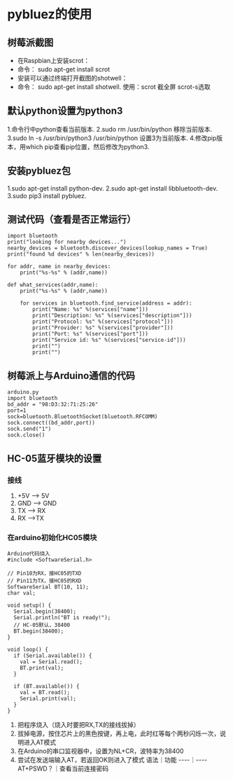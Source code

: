 pybluez的使用
===================

## 树莓派截图
- 在Raspbian上安装scrot：
- 命令： sudo apt-get install scrot
- 安装可以通过终端打开截图的shotwell：
- 命令： sudo apt-get install shotwell. 
使用：scrot 截全屏 scrot-s选取


## 默认python设置为python3
 1.命令行中python查看当前版本. 
 2.sudo rm /usr/bin/python 移除当前版本. 
 3.sudo ln -s /usr/bin/python3 /usr/bin/python 设置3为当前版本. 
 4.修改pip版本，用which pip查看pip位置，然后修改为python3. 

## 安装pybluez包
1.sudo apt-get install python-dev. 
2.sudo apt-get install libbluetooth-dev. 
3.sudo pip3 install pybluez. 

## 测试代码（查看是否正常运行）
```
import bluetooth
print("looking for nearby devices...")
nearby_devices = bluetooth.discover_devices(lookup_names = True)
print("found %d devices" % len(nearby_devices))

for addr, name in nearby_devices:
    print("%s-%s" % (addr,name))

def what_services(addr,name):
    print("%s-%s" % (addr,name))

    for services in bluetooth.find_service(address = addr):
        print("Name: %s" %(services["name"]))
        print("Description: %s" %(services["description"]))
        print("Protocol: %s" %(services["protocol"]))
        print("Provider: %s" %(services["provider"]))
        print("Port: %s" %(services["port"]))
        print("Service id: %s" %(services["service-id"]))
        print("")
        print("")
```

## 树莓派上与Arduino通信的代码
```
arduino.py
import bluetooth
bd_addr = "98:D3:32:71:25:26"
port=1
sock=bluetooth.BluetoothSocket(bluetooth.RFCOMM)
sock.connect((bd_addr,port))
sock.send("1")
sock.close()
```

## HC-05蓝牙模块的设置
### 接线
1. +5V --> 5V
2. GND --> GND
3. TX --> RX
4. RX -->TX

### 在arduino初始化HC05模块
```
Arduino代码烧入
#include <SoftwareSerial.h> 

// Pin10为RX，接HC05的TXD
// Pin11为TX，接HC05的RXD
SoftwareSerial BT(10, 11); 
char val;

void setup() {
  Serial.begin(38400); 
  Serial.println("BT is ready!");
  // HC-05默认，38400
  BT.begin(38400);
}

void loop() {
  if (Serial.available()) {
    val = Serial.read();
    BT.print(val);
  }

  if (BT.available()) {
    val = BT.read();
    Serial.print(val);
  }
}
```
1. 把程序烧入（烧入时要把RX,TX的接线拔掉）
2. 拔掉电源，按住芯片上的黑色按键，再上电，此时红等每个两秒闪烁一次，说明进入AT模式
3. 在Arduino的串口监视器中，设置为NL+CR，波特率为38400
5. 尝试在发送端输入AT，若返回OK则进入了模式
语法｜功能
----｜----
AT+PSWD？｜查看当前连接密码
















